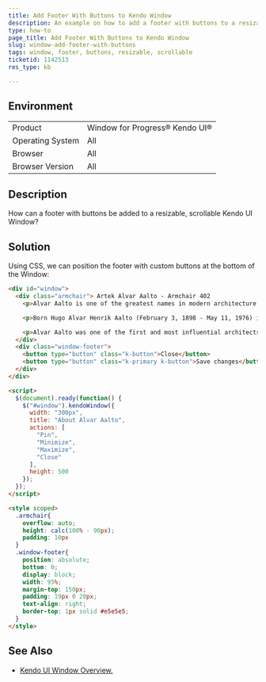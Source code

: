 ```yaml
---
title: Add Footer With Buttons to Kendo Window
description: An example on how to add a footer with buttons to a resizable Kendo Window
type: how-to
page_title: Add Footer With Buttons to Kendo Window
slug: window-add-footer-with-buttons
tags: window, footer, buttons, resizable, scrollable
ticketid: 1142513
res_type: kb

---
```


## Environment
<table>
 <tr>
  <td>Product</td>
  <td>Window for Progress® Kendo UI®</td>
 </tr>
 <tr>
  <td>Operating System</td>
  <td>All</td>
 </tr>
 <tr>
  <td>Browser</td>
  <td>All</td>
 </tr>
 <tr>
  <td>Browser Version</td>
  <td>All</td>
 </tr>
</table>

## Description

How can a footer with buttons be added to a resizable, scrollable Kendo UI Window?

## Solution

Using CSS, we can position the footer with custom buttons at the bottom of the Window:

```html
<div id="window">
  <div class="armchair"> Artek Alvar Aalto - Armchair 402
    <p>Alvar Aalto is one of the greatest names in modern architecture and design. Glassblowers at the iittala factory still meticulously handcraft the legendary vases that are variations on one theme, fluid organic shapes that let the end user decide the use. Interpretations of the shape in new colors and materials add to the growing Alvar Aalto Collection that remains true to his original design.</p>

    <p>Born Hugo Alvar Henrik Aalto (February 3, 1898 - May 11, 1976) in Kuortane, Finland, was noted for his humanistic approach to modernism. He studied architecture at the Helsinki University of Technology from 1916 to 1921. In 1924 he married architect Aino Marsio.</p>

    <p>Alvar Aalto was one of the first and most influential architects of the Scandinavian modern movement, and a member of the Congres Internationaux d'Architecture Moderne. Major architectural works include the Finlandia Hall in Helsinki, Finland, and the campus of Helsinki University of Technology.</p>
  </div>
  <div class="window-footer">
    <button type="button" class="k-button">Close</button>
    <button type="button" class="k-primary k-button">Save changes</button>
  </div>
</div>

<script>
  $(document).ready(function() {
    $("#window").kendoWindow({
      width: "300px",
      title: "About Alvar Aalto",
      actions: [
        "Pin",
        "Minimize",
        "Maximize",
        "Close"
      ],
      height: 500
    });        
  });
</script>

<style scoped> 
  .armchair{
    overflow: auto;
    height: calc(100% - 90px);
    padding: 10px
  }
  .window-footer{
    position: absolute;
    bottom: 0;
    display: block; 
    width: 95%;
    margin-top: 150px;
    padding: 19px 0 20px;
    text-align: right;
    border-top: 1px solid #e5e5e5;
  }
</style>
```

## See Also

* [Kendo UI Window Overview.](https://docs.telerik.com/kendo-ui/controls/layout/window/overview)
